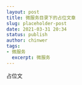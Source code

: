 ```yaml
---
layout: post
title: 微服务目录下的占位文章
slug: placeholder-post
date: 2021-03-31 20:34
status: publish
author: chinwer
tags:
- 微服务
  excerpt: 微服务
---
```


占位文